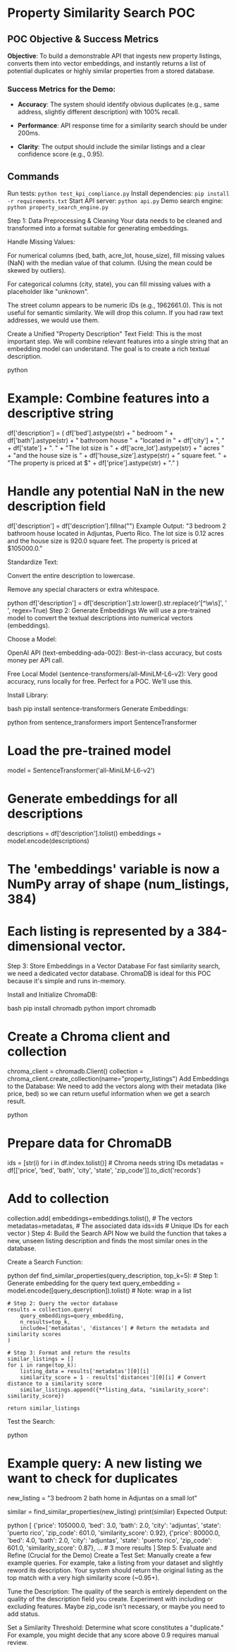 # Property Similarity Search POC

## POC Objective & Success Metrics

**Objective**: To build a demonstrable API that ingests new property listings, converts them into vector embeddings, and instantly returns a list of potential duplicates or highly similar properties from a stored database.

### Success Metrics for the Demo:

- **Accuracy**: The system should identify obvious duplicates (e.g., same address, slightly different description) with 100% recall.

- **Performance**: API response time for a similarity search should be under 200ms.

- **Clarity**: The output should include the similar listings and a clear confidence score (e.g., 0.95).

## Commands

Run tests: `python test_kpi_compliance.py`
Install dependencies: `pip install -r requirements.txt`
Start API server: `python api.py`
Demo search engine: `python property_search_engine.py`


Step 1: Data Preprocessing & Cleaning
Your data needs to be cleaned and transformed into a format suitable for generating embeddings.

Handle Missing Values:

For numerical columns (bed, bath, acre_lot, house_size), fill missing values (NaN) with the median value of that column. (Using the mean could be skewed by outliers).

For categorical columns (city, state), you can fill missing values with a placeholder like "unknown".

The street column appears to be numeric IDs (e.g., 1962661.0). This is not useful for semantic similarity. We will drop this column. If you had raw text addresses, we would use them.

Create a Unified "Property Description" Text Field:
This is the most important step. We will combine relevant features into a single string that an embedding model can understand. The goal is to create a rich textual description.

python
# Example: Combine features into a descriptive string
df['description'] = (
    df['bed'].astype(str) + " bedroom " +
    df['bath'].astype(str) + " bathroom house " +
    "located in " + df['city'] + ", " + df['state'] + ". " +
    "The lot size is " + df['acre_lot'].astype(str) + " acres " +
    "and the house size is " + df['house_size'].astype(str) + " square feet. " +
    "The property is priced at $" + df['price'].astype(str) + "."
)

# Handle any potential NaN in the new description field
df['description'] = df['description'].fillna("")
Example Output: "3 bedroom 2 bathroom house located in Adjuntas, Puerto Rico. The lot size is 0.12 acres and the house size is 920.0 square feet. The property is priced at $105000.0."

Standardize Text:

Convert the entire description to lowercase.

Remove any special characters or extra whitespace.

python
df['description'] = df['description'].str.lower().str.replace(r'[^\w\s]', ' ', regex=True)
Step 2: Generate Embeddings
We will use a pre-trained model to convert the textual descriptions into numerical vectors (embeddings).

Choose a Model:

OpenAI API (text-embedding-ada-002): Best-in-class accuracy, but costs money per API call.

Free Local Model (sentence-transformers/all-MiniLM-L6-v2): Very good accuracy, runs locally for free. Perfect for a POC. We'll use this.

Install Library:

bash
pip install sentence-transformers
Generate Embeddings:

python
from sentence_transformers import SentenceTransformer

# Load the pre-trained model
model = SentenceTransformer('all-MiniLM-L6-v2')

# Generate embeddings for all descriptions
descriptions = df['description'].tolist()
embeddings = model.encode(descriptions)

# The 'embeddings' variable is now a NumPy array of shape (num_listings, 384)
# Each listing is represented by a 384-dimensional vector.
Step 3: Store Embeddings in a Vector Database
For fast similarity search, we need a dedicated vector database. ChromaDB is ideal for this POC because it's simple and runs in-memory.

Install and Initialize ChromaDB:

bash
pip install chromadb
python
import chromadb

# Create a Chroma client and collection
chroma_client = chromadb.Client()
collection = chroma_client.create_collection(name="property_listings")
Add Embeddings to the Database:
We need to add the vectors along with their metadata (like price, bed) so we can return useful information when we get a search result.

python
# Prepare data for ChromaDB
ids = [str(i) for i in df.index.tolist()] # Chroma needs string IDs
metadatas = df[['price', 'bed', 'bath', 'city', 'state', 'zip_code']].to_dict('records')

# Add to collection
collection.add(
    embeddings=embeddings.tolist(), # The vectors
    metadatas=metadatas,            # The associated data
    ids=ids                         # Unique IDs for each vector
)
Step 4: Build the Search API
Now we build the function that takes a new, unseen listing description and finds the most similar ones in the database.

Create a Search Function:

python
def find_similar_properties(query_description, top_k=5):
    # Step 1: Generate embedding for the query text
    query_embedding = model.encode([query_description]).tolist() # Note: wrap in a list

    # Step 2: Query the vector database
    results = collection.query(
        query_embeddings=query_embedding,
        n_results=top_k,
        include=['metadatas', 'distances'] # Return the metadata and similarity scores
    )

    # Step 3: Format and return the results
    similar_listings = []
    for i in range(top_k):
        listing_data = results['metadatas'][0][i]
        similarity_score = 1 - results['distances'][0][i] # Convert distance to a similarity score
        similar_listings.append({**listing_data, "similarity_score": similarity_score})

    return similar_listings
Test the Search:

python
# Example query: A new listing we want to check for duplicates
new_listing = "3 bedroom 2 bath home in Adjuntas on a small lot"

similar = find_similar_properties(new_listing)
print(similar)
Expected Output:

python
[
  {'price': 105000.0, 'bed': 3.0, 'bath': 2.0, 'city': 'adjuntas', 'state': 'puerto rico', 'zip_code': 601.0, 'similarity_score': 0.92},
  {'price': 80000.0, 'bed': 4.0, 'bath': 2.0, 'city': 'adjuntas', 'state': 'puerto rico', 'zip_code': 601.0, 'similarity_score': 0.87},
  ... # 3 more results
]
Step 5: Evaluate and Refine (Crucial for the Demo)
Create a Test Set: Manually create a few example queries. For example, take a listing from your dataset and slightly reword its description. Your system should return the original listing as the top match with a very high similarity score (~0.95+).

Tune the Description: The quality of the search is entirely dependent on the quality of the description field you create. Experiment with including or excluding features. Maybe zip_code isn't necessary, or maybe you need to add status.

Set a Similarity Threshold: Determine what score constitutes a "duplicate." For example, you might decide that any score above 0.9 requires manual review.